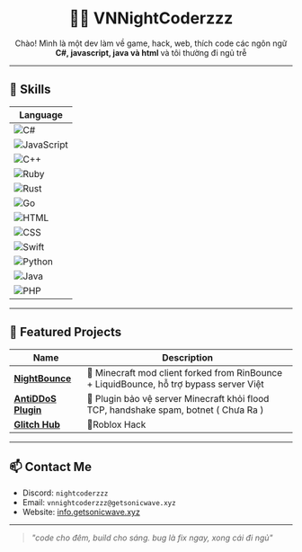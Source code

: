 <h1 align="center">👨‍💻 VNNightCoderzzz</h1>
<p align="center">
  Chào! Mình là một dev làm về game, hack, web, thích code các ngôn ngữ <b>C#, javascript, java và html </b>  
  và tôi thường đi ngủ trễ
</p>

---

## 🧠 Skills

| Language |
|----------|
| ![C#](https://img.shields.io/badge/C%23-100%25-blue?style=flat-square&logo=csharp) |
| ![JavaScript](https://img.shields.io/badge/JavaScript-93%25-yellow?style=flat-square&logo=javascript) |
| ![C++](https://img.shields.io/badge/C++-27%25-blue?style=flat-square&logo=c%2b%2b) |
| ![Ruby](https://img.shields.io/badge/Ruby-3%25-red?style=flat-square&logo=ruby) |
| ![Rust](https://img.shields.io/badge/Rust-2%25-orange?style=flat-square&logo=rust) |
| ![Go](https://img.shields.io/badge/Go-5%25-cyan?style=flat-square&logo=go) |
| ![HTML](https://img.shields.io/badge/HTML-91%25-orange?style=flat-square&logo=html5) |
| ![CSS](https://img.shields.io/badge/CSS-98%25-blue?style=flat-square&logo=css3) |
| ![Swift](https://img.shields.io/badge/Swift-1%25-orange?style=flat-square&logo=swift) |
| ![Python](https://img.shields.io/badge/Python-89%25-3776AB?style=flat-square&logo=python) |
| ![Java](https://img.shields.io/badge/Java-39%25-3776AB?style=flat-square&logo=java) |
| ![PHP](https://img.shields.io/badge/PHP-52%25-777BB4?style=flat-square&logo=php) |

---

## 🚀 Featured Projects

| Name | Description |
|------|-------------|
| [**NightBounce**](https://github.com/VNNightCoderzzz/NightBounce) | 🧨 Minecraft mod client forked from RinBounce + LiquidBounce, hỗ trợ bypass server Việt |
| [**AntiDDoS Plugin**](https://github.com/VNNightCoderzzz/AntiDDoS) | 🧨 Plugin bảo vệ server Minecraft khỏi flood TCP, handshake spam, botnet ( Chưa Ra ) |
| [**Glitch Hub**](https://github.com/VNNightCoderzzz/PixelHub) | 🧨Roblox Hack |

---

## 📫 Contact Me

- Discord: `nightcoderzzz`
- Email: `vnnightcoderzzz@getsonicwave.xyz`
- Website: [info.getsonicwave.xyz](https://info.getsonicwave.xyz)

---

> _"code cho đêm, build cho sáng. bug là fix ngay, xong cái đi ngủ"_ 
